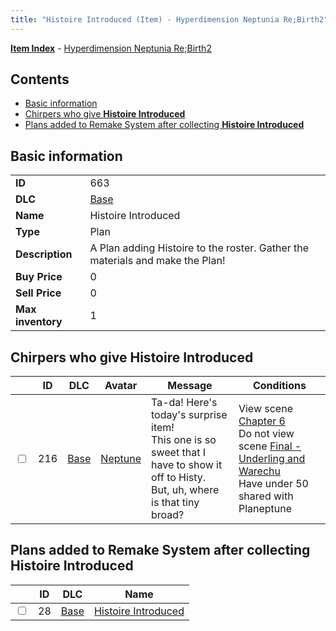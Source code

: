 ```yaml
---
title: "Histoire Introduced (Item) - Hyperdimension Neptunia Re;Birth2"
---
```


[**Item Index**](/neptunia/rb2/item/index.html) - [Hyperdimension Neptunia Re;Birth2](/neptunia/rb2)

## Contents

- [Basic information](#basic-information)
- [Chirpers who give **Histoire Introduced**](#chirpers-who-give-histoire-introduced)
- [Plans added to Remake System after collecting **Histoire Introduced**](#plans-added-to-remake-system-after-collecting-histoire-introduced)

## Basic information

|   |   |
| -- | -- |
| **ID** | 663 |
| **DLC** | [Base](/neptunia/rb2/dlc/0-base.html) |
| **Name** | Histoire Introduced |
| **Type** | Plan |
| **Description** | A Plan adding Histoire to the roster. Gather the materials and make the Plan! |
| **Buy Price** | 0 |
| **Sell Price** | 0 |
| **Max inventory** | 1 |

## Chirpers who give **Histoire Introduced**

|    | ID | DLC | Avatar | Message | Conditions |
| -- | -- | --- | ------ | ------- | ---------- |
| <input type="checkbox" id="rb2-chirper-event-0-216" class="trackbox" /> | 216 | [Base](/neptunia/rb2/dlc/0-base.html) | [Neptune](/neptunia/rb2/avatar/0-30-neptune.html) | Ta-da! Here's today's surprise item!<br />This one is so sweet that I have to show it off to Histy.<br />But, uh, where is that tiny broad? | View scene [Chapter 6](/neptunia/rb2/scene/0-401-chapter-6.html)<br />Do not view scene [Final - Underling and Warechu](/neptunia/rb2/scene/0-468-final-underling-and-warechu.html)<br />Have under 50 shared with Planeptune |

## Plans added to Remake System after collecting **Histoire Introduced**

|    | ID | DLC | Name |
| -- | -- | --- | ---- |
| <input type="checkbox" id="rb2-remake-0-28" class="trackbox" /> | 28 | [Base](/neptunia/rb2/dlc/0-base.html) | [Histoire Introduced](/neptunia/rb2/remake/0-28-histoire-introduced.html) |